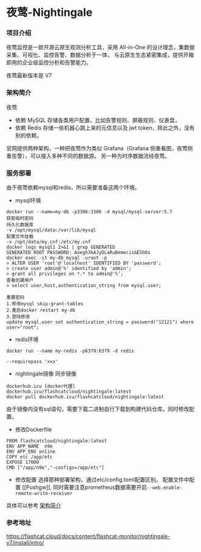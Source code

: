 # 夜莺-Nightingale

### 项目介绍
夜莺监控是一款开源云原生观测分析工具，采用 All-in-One 的设计理念，集数据采集、可视化、监控告警、数据分析于一体，
与云原生生态紧密集成，提供开箱即用的企业级监控分析和告警能力。

夜莺最新版本是 V7


### 架构简介

夜莺
- 依赖 MySQL 存储各类用户配置，比如告警规则、屏蔽规则、仪表盘，
- 依赖 Redis 存储一些机器心跳上来的元信息以及 jwt token，除此之外，没有别的依赖。

官网提供两种架构，一种把夜莺作为类似 Grafana（Grafana 侧重看图，夜莺侧重告警），可以接入多种不同的数据源。
另一种为时序数据流经夜莺。


### 服务部署
由于夜莺依赖mysql和redis，所以需要准备这两个环境。

- mysql环境
```
docker run --name=my-db -p3306:3306 -d mysql/mysql-server:5.7
获取临时密码
持久化数据库
-v /opt/mysql/data:/var/lib/mysql
配置文件挂载
-v /opt/data/my.cnf:/etc/my.cnf
docker logs mysql1 2>&1 | grep GENERATED
GENERATED ROOT PASSWORD: Axegh3kAJyDLaRuBemecis&EShOs
docker exec -it my-db mysql -uroot -p
> ALTER USER 'root'@'localhost' IDENTIFIED BY 'password';
> create user admin@'%' identified by 'admin';
> grant all privileges on *.* to admin@'%’;
查看创建用户
> select user,host,authentication_string from mysql.user;

重置密码
1.修改mysql skip-grant-tables
2.重启docker restart my-db
3.登陆修改
update mysql.user set authentication_string = password("12121") where user="root";

```

- redis环境
```shell
docker run --name my-redis -p6379:6379 -d redis

--requirepass 'xxx'
```

- nightingale镜像
同步镜像
```
dockerhub.icu [docker代理]
dockerhub.icu/flashcatcloud/nightingale:latest
docker pull dockerhub.icu/flashcatcloud/nightingale:latest
```
由于镜像内没有sql语句，需要下载二进制自行下载到构建代码仓库。同时修改配置。


- 修改Dockerfile
```
FROM flashcatcloud/nightingale:latest
ENV APP_NAME  n9e
ENV APP_ENV online
COPY etc /app/etc
EXPOSE 17000
CMD ["/app/n9e","-configs=/app/etc"]

```

- 修改配置
选择那种部署架构，通过etc/config.toml配置区别。
配置文件中配置 [[Pushgw]], 同时需要注意prometheus数据需要开启`--web.enable-remote-write-receiver`

具体可以参考 [架构简介](https://flashcat.cloud/docs/content/flashcat-monitor/nightingale-v7/introduction/)



### 参考地址
https://flashcat.cloud/docs/content/flashcat-monitor/nightingale-v7/install/intro/
